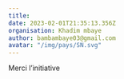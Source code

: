 ```yaml
---
title: 
date: 2023-02-01T21:35:13.356Z
organisation: Khadim mbaye
author: bambambaye03@gmail.com
avatar: "/img/pays/SN.svg"
---
```


Merci l’initiative 